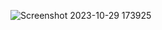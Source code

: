 ![Screenshot 2023-10-29 173925](https://github.com/ELIOK21/flutter_minigame/assets/117645881/ac56500a-b6bd-4cf2-b70b-df599161a22a)
